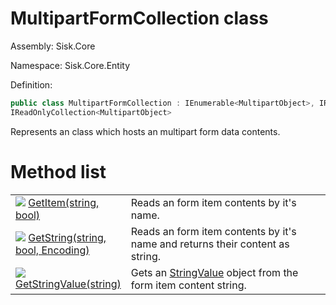 <!--

Copyrights 2023 Sisk Framework - CypherPotato
Published under MIT license

!!! DO NOT EDIT THIS FILE !!!
This file was generated by a tool in the Sisk package. To edit the information in this documentation,
edit the XML documentation present in the Sisk source code.

-->

# MultipartFormCollection class
Assembly: Sisk.Core

Namespace: Sisk.Core.Entity

Definition:

```cs
public class MultipartFormCollection : IEnumerable<MultipartObject>, IReadOnlyList<MultipartObject>,
IReadOnlyCollection<MultipartObject>
```

Represents an class which hosts an multipart form data contents.


# Method list

<table>
    <tbody>
<tr>
    <td style="width: 33%">
        <img class="icon" src="/assets/img/icons/method.svg">
        <a href="/spec/Sisk.Core.Entity.MultipartFormCollection.GetItem(string-bool).md">
            GetItem(string, bool)
        </a>
    </td>
    <td>
        Reads an form item contents by it's name.
    </td>
</tr>
<tr>
    <td style="width: 33%">
        <img class="icon" src="/assets/img/icons/method.svg">
        <a href="/spec/Sisk.Core.Entity.MultipartFormCollection.GetString(string-bool-Encoding).md">
            GetString(string, bool, Encoding)
        </a>
    </td>
    <td>
        Reads an form item contents by it's name and returns their content as string.
    </td>
</tr>
<tr>
    <td style="width: 33%">
        <img class="icon" src="/assets/img/icons/method.svg">
        <a href="/spec/Sisk.Core.Entity.MultipartFormCollection.GetStringValue(string).md">
            GetStringValue(string)
        </a>
    </td>
    <td>
        Gets an <a href="/spec/Sisk.Core.Entity.StringValue.md">StringValue</a> object from the form item content string.
    </td>
</tr>
    </tbody>
</table>
